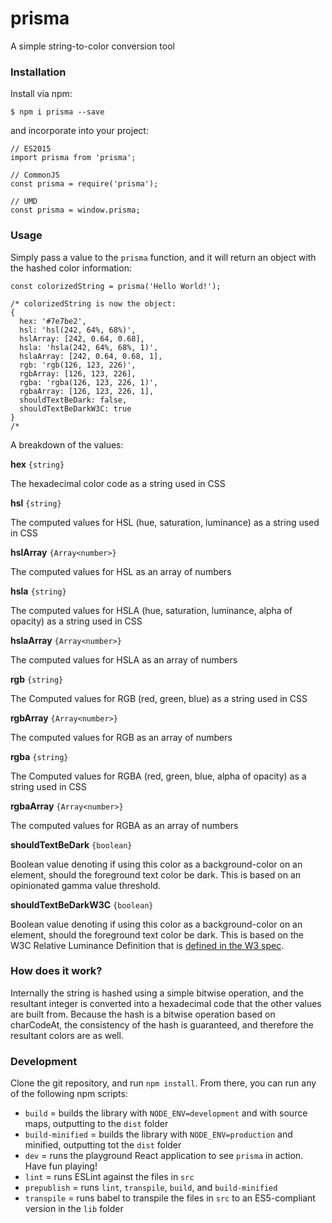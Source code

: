# prisma

A simple string-to-color conversion tool

### Installation

Install via npm:

```
$ npm i prisma --save
```

and incorporate into your project:

```
// ES2015
import prisma from 'prisma';

// CommonJS
const prisma = require('prisma');

// UMD
const prisma = window.prisma;
```

### Usage

Simply pass a value to the `prisma` function, and it will return an object with the hashed color information:

```
const colorizedString = prisma('Hello World!');

/* colorizedString is now the object:
{
  hex: '#7e7be2',
  hsl: 'hsl(242, 64%, 68%)',
  hslArray: [242, 0.64, 0.68],
  hsla: 'hsla(242, 64%, 68%, 1)',
  hslaArray: [242, 0.64, 0.68, 1],
  rgb: 'rgb(126, 123, 226)',
  rgbArray: [126, 123, 226],
  rgba: 'rgba(126, 123, 226, 1)',
  rgbaArray: [126, 123, 226, 1],
  shouldTextBeDark: false,
  shouldTextBeDarkW3C: true
}
/*
```

A breakdown of the values:

**hex** `{string}`

The hexadecimal color code as a string used in CSS

**hsl** `{string}`

The computed values for HSL (hue, saturation, luminance) as a string used in CSS

**hslArray** `{Array<number>}`

The computed values for HSL as an array of numbers

**hsla** `{string}`

The computed values for HSLA (hue, saturation, luminance, alpha of opacity) as a string used in CSS

**hslaArray** `{Array<number>}`

The computed values for HSLA as an array of numbers

**rgb** `{string}`

The Computed values for RGB (red, green, blue) as a string used in CSS

**rgbArray** `{Array<number>}`

The computed values for RGB as an array of numbers

**rgba** `{string}`

The Computed values for RGBA (red, green, blue, alpha of opacity) as a string used in CSS

**rgbaArray** `{Array<number>}`

The computed values for RGBA as an array of numbers

**shouldTextBeDark** `{boolean}`

Boolean value denoting if using this color as a background-color on an element, should the foreground text color be dark. This is based on an opinionated gamma value threshold.

**shouldTextBeDarkW3C** `{boolean}`

Boolean value denoting if using this color as a background-color on an element, should the foreground text color be dark. This is based on the W3C Relative Luminance Definition that is [defined in the W3 spec](https://www.w3.org/TR/WCAG20/#relativeluminancedef).

### How does it work?

Internally the string is hashed using a simple bitwise operation, and the resultant integer is converted into a hexadecimal code that the other values are built from. Because the hash is a bitwise operation based on charCodeAt, the consistency of the hash is guaranteed, and therefore the resultant colors are as well.

### Development

Clone the git repository, and run `npm install`. From there, you can run any of the following npm scripts:
* `build` = builds the library with `NODE_ENV=development` and with source maps, outputting to the `dist` folder
* `build-minified` = builds the library with `NODE_ENV=production` and minified, outputting tot the `dist` folder
* `dev` = runs the playground React application to see `prisma` in action. Have fun playing!
* `lint` = runs ESLint against the files in `src`
* `prepublish` = runs `lint`, `transpile`, `build`, and `build-minified`
* `transpile` = runs babel to transpile the files in `src` to an ES5-compliant version in the `lib` folder
